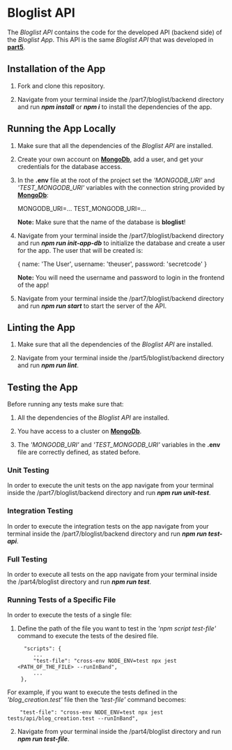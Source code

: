 # Bloglist API

The *Bloglist API* contains the code for the developed API (backend side) of the *Bloglist App*. This API is the same
*Bloglist API* that was developed in [**part5**](https://github.com/katerina-tziala/fullstackopen2019/tree/master/part5/bloglist/backend). 

## Installation of the App

1. Fork and clone this repository.

2. Navigate from your terminal inside the /part7/bloglist/backend directory and run ***npm install*** or ***npm i*** to install the dependencies of the app.


## Running the App Locally

1. Make sure that all the dependencies of the *Bloglist API* are installed.

2. Create your own account on [**MongoDb**](https://www.mongodb.com/cloud), add a user, and get your credentials for the database access.

3. In the **.env** file at the root of the project set the *'MONGODB_URI'* and *'TEST_MONGODB_URI'* variables with the connection string provided by [**MongoDb**](https://www.mongodb.com/cloud):
    
    MONGODB_URI=...
    TEST_MONGODB_URI=...

    **Note:** Make sure that the name of the database is **bloglist**!

4. Navigate from your terminal inside the /part7/bloglist/backend directory and run ***npm run init-app-db*** to initialize the database and create a user for the app. The user that will be created is:

    {
        name: 'The User',
        username: 'theuser',
        password: 'secretcode'
    }

    **Note:** You will need the username and password to login in the frontend of the app!

5.  Navigate from your terminal inside the /part7/bloglist/backend directory and run ***npm run start*** to start the server of the API.


## Linting the App

1. Make sure that all the dependencies of the *Bloglist API* are installed.

2. Navigate from your terminal inside the /part5/bloglist/backend directory and run ***npm run lint***.


## Testing the App

Before running any tests make sure that:

1. All the dependencies of the *Bloglist API* are installed.

2. You have access to a cluster on [**MongoDb**](https://www.mongodb.com/cloud). 

3. The *'MONGODB_URI'* and *'TEST_MONGODB_URI'* variables in the **.env** file are correctly defined, as stated before.


### Unit Testing

In order to execute the unit tests on the app navigate from your terminal inside the /part7/bloglist/backend directory and run ***npm run unit-test***.


### Integration Testing

In order to execute the integration tests on the app navigate from your terminal inside the /part7/bloglist/backend directory and run ***npm run test-api***.


### Full Testing

In order to execute all tests on the app navigate from your terminal inside the /part4/bloglist directory and run ***npm run test***.


### Running Tests of a Specific File

In order to execute the tests of a single file:

1. Define the path of the file you want to test in the *'npm script test-file'* command to execute the tests of the desired file.

         "scripts": {
            ...
            "test-file": "cross-env NODE_ENV=test npx jest <PATH_OF_THE_FILE> --runInBand",
            ...
        },

For example, if you want to execute the tests defined in the *'blog_creation.test'* file then the *'test-file'* command becomes:

        "test-file": "cross-env NODE_ENV=test npx jest tests/api/blog_creation.test --runInBand",


2. Navigate from your terminal inside the /part4/bloglist directory and run ***npm run test-file***.

